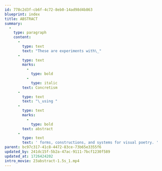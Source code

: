 ```yaml
---
id: 778c2d3f-cb6f-4c72-8eb0-14ad98d4b863
blueprint: index
title: ABSTRACT
summary:
  -
    type: paragraph
    content:
      -
        type: text
        text: "These are experiments with\_"
      -
        type: text
        marks:
          -
            type: bold
          -
            type: italic
        text: Concretism
      -
        type: text
        text: "\_using "
      -
        type: text
        marks:
          -
            type: bold
        text: abstract
      -
        type: text
        text: ' forms, constructions, and systems for visual poetry. '
parent: bc97c317-41c8-4472-83ce-73b65e3355f6
updated_by: 241dc15f-5b2a-47ac-9111-7bcf1230f589
updated_at: 1726424202
intro_movie: 23abstract-1.5s_1.mp4
---
```


